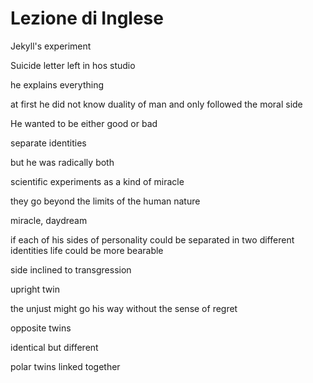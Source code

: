 # Lezione di Inglese


Jekyll's experiment

Suicide letter left in hos studio

he explains everything


at first he did not know duality of man and only followed the moral side

He wanted to be either good or bad

separate identities

but he was radically both

scientific experiments as a kind of miracle


they go beyond the limits of the human nature

miracle, daydream

if each of his sides of personality could be separated in two different identities life could be  more bearable 

side inclined to transgression

upright twin


the unjust might go his way without the sense of regret

opposite twins

identical but different

polar twins linked together 
<!--stackedit_data:
eyJoaXN0b3J5IjpbLTE1OTA0ODI2MjIsLTE2NzYxMjY5NDEsLT
E1MTQwOTc1MTksLTEyNzQwNTIxNDFdfQ==
-->